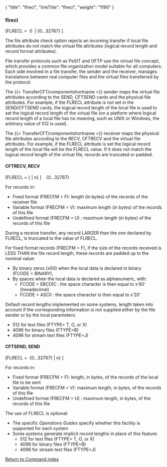 {
    "title": "flrecl",
    "linkTitle": "flrecl",
    "weight": "1190"
}<span id="flrecl"></span>

### flrecl

\[FLRECL =  0  | {0...32767} \]   

The file attribute check option rejects an incoming
transfer if local file attributes do not match the virtual file attributes
(logical record length and record format attributes).

File transfer protocols such
as PeSIT and OFTP use the virtual file concept, which provides a common file organization model suitable
for all computers. Each
side involved in a file transfer, the sender and the receiver, manages
translations between real computer files and the virtual files transferred
by the protocol.

The {{< TransferCFT/componentshortname  >}} sender maps the virtual file attributes according to the SEND,
CFTSEND cards and the physical file attributes. For example, if the FLRECL
attribute is not set in the SEND/CFTSEND cards, the logical record length
of the local file is used to set the logical record length of the virtual
file (on a platform where logical record length of a local file has no
meaning, such as UNIX or Windows, the arbitrary value of 512 is used).

The {{< TransferCFT/componentshortname  >}}
receiver maps the physical file attributes according to the RECV,
CFTRECV and the virtual file attributes. For example, if the FLRECL attribute
is set the logical record length of the local file will be the FLRECL
value. If it does not match the logical record length of the virtual file,
records are truncated or padded.

<span id="flrecl_CFTRECV"></span>

#### CFTRECV, RECV

\[FLRECL = {
| n} \]    {0...32767}

For records in:

-   Fixed
    format (FRECFM = F): length (in bytes) of the records of the receiver
    file
-   Variable
    format (FRECFM = V): maximum length (in bytes) of the records of this
    file
-   Undefined
    format (FRECFM = U) : maximum length (in bytes) of the records of this
    file

During a receive transfer, any record LARGER
than the one declared by FLRECL, is truncated to the value of FLRECL.

For fixed format records (FRECFM = F), if the size of the records received
is LESS THAN the file record length, these records are padded up to the
nominal value:

-   By binary zeros
    (x00) when the local data is declared in binary  
    (FCODE = BINARY),
-   By spaces when
    the local data is declared as alphanumeric, with:
    -   FCODE =
        EBCDIC : the space character is then equal to x‘40’ (hexadecimal)
    -   FCODE =
        ASCII : the space character is then equal to x‘20’

Default record lengths implemented on some
systems, length taken into account if the corresponding information is
not supplied either by the file sender or by the local parameters:

-   512 for text files (FTYPE= T, O, or X)
-   4096 for binary files (FTYPE=B)
-   4096 for stream text files (FTYPE=J)

<span id="flrecl_CFTSEND"></span>

#### CFTSEND, SEND

\[FLRECL =  {0...32767} | n} \]   

For records in:

-   Fixed
    format (FRECFM = F): length, in bytes, of the records of the local file
    to be sent
-   Variable
    format (FRECFM = V): maximum length, in bytes, of the records of this
    file
-   Undefined
    format (FRECFM = U) : maximum length, in bytes, of the records of this
    file

The use of FLRECL is optional:

-   The
    specific *Operations Guides* specify whether this facility is supported
    for each system
-   Some
    systems generate implicit record lengths in place of this feature:
    -   512 for text files (FTYPE= T, O, or X)
    -   4096 for binary files (FTYPE=B)
    -   4096 for stream text files (FTYPE=J)

[Return to Command index](../../)
